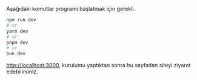 Aşağıdaki komutlar programı başlatmak için gerekli.

```bash
npm run dev
# or
yarn dev
# or
pnpm dev
# or
bun dev
```

[http://localhost:3000](http://localhost:3000), kurulumu yaptıktan sonra bu sayfadan siteyi ziyaret edebilirsiniz.

